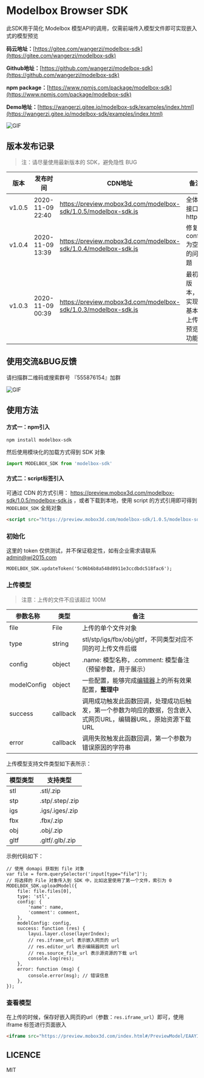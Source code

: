 # Modelbox Browser SDK
此SDK用于简化 Modelbox 模型API的调用，仅需前端传入模型文件即可实现嵌入式的模型预览

**码云地址：**[https://gitee.com/wangerzi/modelbox-sdk](https://gitee.com/wangerzi/modelbox-sdk)

**Github地址：**[https://github.com/wangerzi/modelbox-sdk](https://github.com/wangerzi/modelbox-sdk)

**npm package：**[https://www.npmjs.com/package/modelbox-sdk](https://www.npmjs.com/package/modelbox-sdk)

**Demo地址：**[https://wangerzi.gitee.io/modelbox-sdk/examples/index.html](https://wangerzi.gitee.io/modelbox-sdk/examples/index.html)

![GIF](https://preview.mobox3d.com/modelbox-sdk/ScreenGIF.gif)

## 版本发布记录

> 注：请尽量使用最新版本的 SDK，避免隐性 BUG

| 版本   | 发布时间         | CDN地址                                                     | 备注                           |
| ------ | ---------------- | ------------------------------------------------------------ | ------------------------------ |
| v1.0.5 | 2020-11-09 22:40 | https://preview.mobox3d.com/modelbox-sdk/1.0.5/modelbox-sdk.js | 全体接口https                  |
| v1.0.4 | 2020-11-09 13:39 | https://preview.mobox3d.com/modelbox-sdk/1.0.4/modelbox-sdk.js | 修复 config 为空的问题         |
| v1.0.3 | 2020-11-09 00:39 | https://preview.mobox3d.com/modelbox-sdk/1.0.3/modelbox-sdk.js | 最初版本，实现基本上传预览功能 |

## 使用交流&BUG反馈

请扫描群二维码或搜索群号 『555876154』加群

![GIF](https://preview.mobox3d.com/modelbox-sdk/GroupQRCode.jpg)

## 使用方法

#### 方式一：npm引入

```shell script
npm install modelbox-sdk
```

然后使用模块化的加载方式得到 SDK 对象

```js
import MODELBOX_SDK from 'modelbox-sdk'
```

#### 方式二：script标签引入

可通过 CDN 的方式引用： https://preview.mobox3d.com/modelbox-sdk/1.0.5/modelbox-sdk.js ，或者下载到本地，使用 script 的方式引用即可得到 `MODELBOX_SDK` 全局对象

```html
<script src="https://preview.mobox3d.com/modelbox-sdk/1.0.5/modelbox-sdk.js"></script>
```

### 初始化

这里的 token 仅供测试，并不保证稳定性，如有企业需求请联系 admin@wj2015.com

```shell
MODELBOX_SDK.updateToken('5c06b6b8a548d8911e3ccdbdc518fac6');
```

### 上传模型

> 注意：上传的文件不应该超过 100M

| 参数名称    | 类型     | 备注                                                         |
| ----------- | -------- | ------------------------------------------------------------ |
| file        | File     | 上传的单个文件对象                                           |
| type        | string   | stl/stp/igs/fbx/obj/gltf，不同类型对应不同的可上传文件后缀   |
| config      | object   | .name: 模型名称，.comment: 模型备注（预留参数，用于展示）    |
| modelConfig | object   | 一些配置，能够完成[编辑器](https://preview.mobox3d.com/index.html#/Manage/editor/EAAYIrBA)上的所有效果配置，**整理中** |
| success     | callback | 调用成功触发此函数回调，处理成功后触发，第一个参数为响应的数据，包含嵌入式网页URL，编辑器URL，原始资源下载URL |
| error       | callback | 调用失败触发此函数回调，第一个参数为错误原因的字符串         |

上传模型支持文件类型如下表所示：

| 模型类型 | 支持类型        |
| -------- | --------------- |
| stl      | .stl/.zip       |
| stp      | .stp/.step/.zip |
| igs      | .igs/.iges/.zip |
| fbx      | .fbx/.zip       |
| obj      | .obj/.zip       |
| gltf     | .gltf/.glb/.zip |

示例代码如下：

```shell
// 使用 domapi 获取到 file 对象
var file = form.querySelector('input[type="file"]');
// 将选择的 File 对象传入到 SDK 中，比如这里使用了第一个文件，索引为 0
MODELBOX_SDK.uploadModel({
	file: file.files[0],
	type: 'stl',
	config: {
		'name': name,
		'comment': comment,
	},
	modelConfig: config,
	success: function (res) {
		layui.layer.close(layerIndex);
		// res.iframe_url 表示嵌入网页的 url
		// res.editor_url 表示编辑器网页 url
		// res.source_file_url 表示源资源的下载 url
		console.log(res);
	},
	error: function (msg) {
		console.error(msg); // 错误信息
	},
});	
```

### 查看模型

在上传的时候，保存好嵌入网页的url（参数：`res.iframe_url`）即可，使用 iframe 标签进行页面嵌入

```html
<iframe src="https://preview.mobox3d.com/index.html#/PreviewModel/EAAYIrBA" width="600" height="400"></iframe>
```

## LICENCE

MIT
